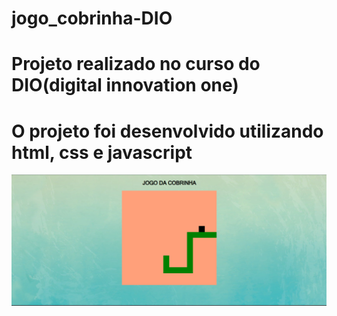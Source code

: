 # jogo_cobrinha-DIO
# Projeto realizado no curso do DIO(digital innovation one)
# O projeto foi desenvolvido utilizando html, css e javascript

![Alt text](tela_do_jogo.png?raw=true "Tela do jogo")
